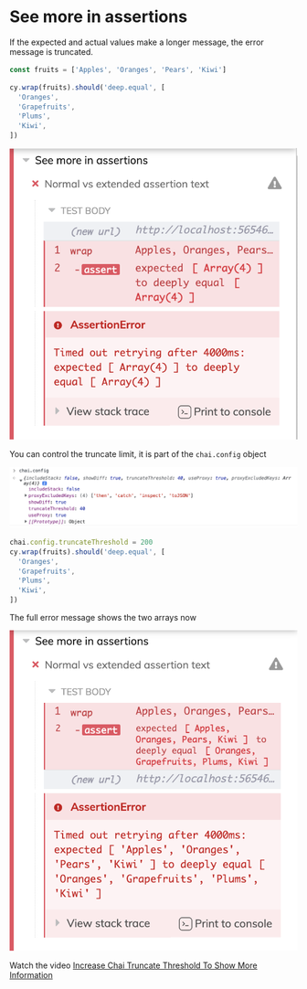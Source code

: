 # See more in assertions

<!-- fiddle Normal vs extended assertion text -->

If the expected and actual values make a longer message, the error message is truncated.

```js
const fruits = ['Apples', 'Oranges', 'Pears', 'Kiwi']
```

```js skip
cy.wrap(fruits).should('deep.equal', [
  'Oranges',
  'Grapefruits',
  'Plums',
  'Kiwi',
])
```

![Truncated error](./pics/assertions/hidden.png)

You can control the truncate limit, it is part of the `chai.config` object

![Chai config object](./pics/assertions/chai-config.png)

```js skip
chai.config.truncateThreshold = 200
cy.wrap(fruits).should('deep.equal', [
  'Oranges',
  'Grapefruits',
  'Plums',
  'Kiwi',
])
```

<!-- fiddle-end -->

The full error message shows the two arrays now

![The full arrays in the error message](./pics/assertions/full-message.png)

Watch the video [Increase Chai Truncate Threshold To Show More Information](https://youtu.be/BuSBVc3d99Y)
